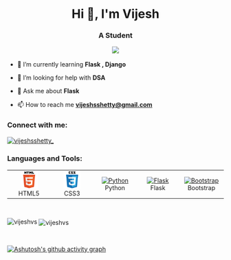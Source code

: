

  <h1 align="center">Hi 👋, I'm Vijesh</h1>
<h3 align="center">A Student</h3>
   
   <p align='center'> <img src="https://user-images.githubusercontent.com/65854432/131634214-91274d8f-4f2f-4a91-bee8-276f5c3069eb.gif"> </p>



- 🌱 I’m currently learning **Flask , Django**

- 🤝 I’m looking for help with **DSA**

- 💬 Ask me about **Flask**

- 📫 How to reach me **vijeshsshetty@gmail.com**

<h3 align="left">Connect with me:</h3>
<p align="left">
<a href="https://instagram.com/vijeshsshetty_" target="blank"><img align="center" src="https://raw.githubusercontent.com/rahuldkjain/github-profile-readme-generator/master/src/images/icons/Social/instagram.svg" alt="vijeshsshetty_" height="30" width="40" /></a>
</p>

<h3 align="left">Languages and Tools:</h3>


<table align="center">
  <tr>
    <td align="center" width="96">
     <a href="#" target="_blank">
      <img src="https://raw.githubusercontent.com/devicons/devicon/master/icons/html5/html5-original-wordmark.svg" alt="html5" width="40" height="40"/> 
    </a>
    <br/>HTML5
   </td>
   <td align="center" width="96">
    <a href="#" target="_blank"> 
     <img src="https://raw.githubusercontent.com/devicons/devicon/master/icons/css3/css3-original-wordmark.svg" alt="css3" width="40" height="40"/> 
    </a>
    <br/> CSS3
   </td>
    
<!--    <td align="center" width="96">
      <a href="#">
        <img src="https://upload.wikimedia.org/wikipedia/commons/thumb/9/99/Unofficial_JavaScript_logo_2.svg/1024px-Unofficial_JavaScript_logo_2.svg.png" width="48" height="48" alt="JavaScript" />
      </a>
      <br>JavaScript
    </td> -->
    
   <td align="center" width="96">
      <a href="#">
        <img src="https://upload.wikimedia.org/wikipedia/commons/thumb/c/c3/Python-logo-notext.svg/1200px-Python-logo-notext.svg.png" width="48" height="48" alt="Python" />
      </a>
      <br>Python
    </td>
   <td align="center" width="96">
      <a href="#">
        <img src="https://assets.cdn.prod.twilio.com/original_images/flask-oauth.png" width="54" height="48" alt="Flask" />
      </a>
      <br>Flask
    </td>
    <td align="center" width="96">
      <a href="#">
        <img src="https://cdn.worldvectorlogo.com/logos/bootstrap-4.svg" width="48" height="48" alt="Bootstrap" />
      </a>
      <br>Bootstrap
    </td>
    </tr>
    
</table>

<br/>
<p><img align="left" src="https://github-readme-stats.vercel.app/api/top-langs?username=vijeshvs&show_icons=true&locale=en&layout=compact" alt="vijeshvs" /></p>

<p>&nbsp;<img align="center" src="https://github-readme-stats.vercel.app/api?username=vijeshvs&show_icons=true&locale=en" alt="vijeshvs" /></p>



<br/>

[![Ashutosh's github activity graph](https://github-readme-activity-graph.vercel.app/graph?username=vijeshvs&theme=github-compact)](https://github.com/ashutosh00710/github-readme-activity-graph)

<br/>


